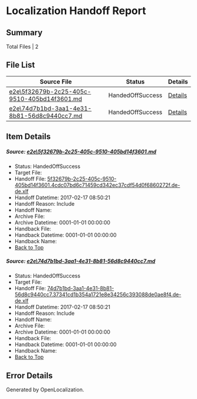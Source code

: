 # <a name='report-top'></a> Localization Handoff Report

## Summary
 Total Files | 2

## File List
 Source File | Status | Details 
 ----------- | ------ | ------- 
 [e2e\5f32679b-2c25-405c-9510-405bd14f3601.md](https://github.com/OpenLocalizationTestOrg/ol-test0/blob/72a1ee7b794369317f7973247383c3233dbb349e/e2e/5f32679b-2c25-405c-9510-405bd14f3601.md) | HandedOffSuccess | [Details](#449457ba8fc8184303d8c10a3e04f6de0e2bcfac4)
 [e2e\74d7b1bd-3aa1-4e31-8b81-56d8c9440cc7.md](https://github.com/OpenLocalizationTestOrg/ol-test0/blob/72a1ee7b794369317f7973247383c3233dbb349e/e2e/74d7b1bd-3aa1-4e31-8b81-56d8c9440cc7.md) | HandedOffSuccess | [Details](#ff0d665a2ca0815e4eca4f854bf14bf39f37444f5)

## Item Details
##### <a name='449457ba8fc8184303d8c10a3e04f6de0e2bcfac4'></a> Source: [e2e\5f32679b-2c25-405c-9510-405bd14f3601.md](https://github.com/OpenLocalizationTestOrg/ol-test0/blob/72a1ee7b794369317f7973247383c3233dbb349e/e2e/5f32679b-2c25-405c-9510-405bd14f3601.md)
* Status: HandedOffSuccess
* Target File: 
* Handoff File: [5f32679b-2c25-405c-9510-405bd14f3601.4cdc07bd6c71459cd342ec37cdf54d0f6860272f.de-de.xlf](https://github.com/OpenLocalizationTestOrg/ol-test4-handoff/blob/4e3921c8ef45acec84efeb776e3ba74c7ffd6499/ol-handoff/OpenLocalizationTestOrg/ol-test4-dede/xinjiang/ht/5f32679b-2c25-405c-9510-405bd14f3601.4cdc07bd6c71459cd342ec37cdf54d0f6860272f.de-de.xlf)
* Handoff Datetime: 2017-02-17 08:50:21
* Handoff Reason: Include
* Handoff Name: 
* Archive File: 
* Archive Datetime: 0001-01-01 00:00:00
* Handback File: 
* Handback Datetime: 0001-01-01 00:00:00
* Handback Name: 
* [Back to Top](#report-top)

##### <a name='ff0d665a2ca0815e4eca4f854bf14bf39f37444f5'></a> Source: [e2e\74d7b1bd-3aa1-4e31-8b81-56d8c9440cc7.md](https://github.com/OpenLocalizationTestOrg/ol-test0/blob/72a1ee7b794369317f7973247383c3233dbb349e/e2e/74d7b1bd-3aa1-4e31-8b81-56d8c9440cc7.md)
* Status: HandedOffSuccess
* Target File: 
* Handoff File: [74d7b1bd-3aa1-4e31-8b81-56d8c9440cc7.37341cd1b354a1721e8e34256c393088de0ae8f4.de-de.xlf](https://github.com/OpenLocalizationTestOrg/ol-test4-handoff/blob/4e3921c8ef45acec84efeb776e3ba74c7ffd6499/ol-handoff/OpenLocalizationTestOrg/ol-test4-dede/xinjiang/ht/74d7b1bd-3aa1-4e31-8b81-56d8c9440cc7.37341cd1b354a1721e8e34256c393088de0ae8f4.de-de.xlf)
* Handoff Datetime: 2017-02-17 08:50:21
* Handoff Reason: Include
* Handoff Name: 
* Archive File: 
* Archive Datetime: 0001-01-01 00:00:00
* Handback File: 
* Handback Datetime: 0001-01-01 00:00:00
* Handback Name: 
* [Back to Top](#report-top)


## Error Details

Generated by OpenLocalization.
